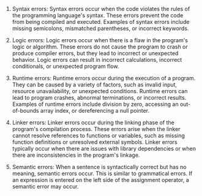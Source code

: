 1. Syntax errors:
Syntax errors occur when the code violates the rules of the programming language's syntax. These errors prevent the code from being compiled and executed. Examples of syntax errors include missing semicolons, mismatched parentheses, or incorrect keywords.

2. Logic errors:
  Logic errors occur when there is a flaw in the program's logic or algorithm. These errors do not cause the program to crash or produce compiler errors, but they lead to incorrect or unexpected behavior. Logic errors can result in incorrect calculations, incorrect conditionals, or unexpected program flow.

3. Runtime errors:
  Runtime errors occur during the execution of a program. They can be caused by a variety of factors, such as invalid input, resource unavailability, or unexpected conditions. Runtime errors can lead to program crashes, abnormal terminations, or incorrect results. Examples of runtime errors include division by zero, accessing an out-of-bounds array index, or dereferencing a null pointer.

4. Linker errors:
  Linker errors occur during the linking phase of the program's compilation process. These errors arise when the linker cannot resolve references to functions or variables, such as missing function definitions or unresolved external symbols. Linker errors typically occur when there are issues with library dependencies or when there are inconsistencies in the program's linkage.

5. Semantic errors:
  When a sentence is syntactically correct but has no meaning, semantic errors occur. This is similar to grammatical errors. If an expression is entered on the left side of the assignment operator, a semantic error may occur. 
